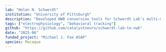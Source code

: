 ```yaml
---
lab: "Helen N. Schwerdt"
institution: "University of Pittsburgh"
description: "Developed NWB conversion tools for Schwerdt Lab's multi-modal neurochemical and electrophysiology datasets from rhesus monkeys. The pipeline supports conversion of fast-scan cyclic voltammetry (FSCV) signals, extracellular electrophysiology (Neuralynx) recordings from chronic striatal implants, spike times, and behavioral task events during reward-biased eye movement tasks."
tags: ["electrophysiology", "behavioral tracking"]
github: "https://github.com/catalystneuro/schwerdt-lab-to-nwb"
date: "2025-06"
funded_project: "Michael J. Fox ASAP"
species: Macaque
---
```

